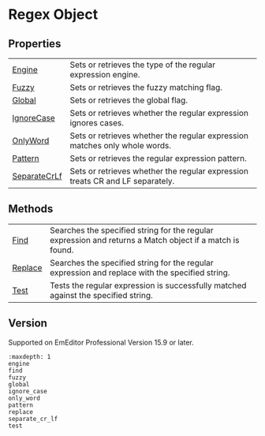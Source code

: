 # Regex Object

## Properties

|     |     |
| --- | --- |
| [Engine](engine) | Sets or retrieves the type of the regular expression engine. |
| [Fuzzy](fuzzy) | Sets or retrieves the fuzzy matching flag. |
| [Global](global) | Sets or retrieves the global flag. |
| [IgnoreCase](ignore_case) | Sets or retrieves whether the regular expression ignores cases. |
| [OnlyWord](only_word) | Sets or retrieves whether the regular expression matches only whole words. |
| [Pattern](pattern) | Sets or retrieves the regular expression pattern. |
| [SeparateCrLf](separate_cr_lf) | Sets or retrieves whether the regular expression treats CR and LF separately. |

## Methods

|     |     |
| --- | --- |
| [Find](find) | Searches the specified string for the regular expression and returns a Match object if a match is found. |
| [Replace](replace) | Searches the specified string for the regular expression and replace with the specified string. |
| [Test](test) | Tests the regular expression is successfully matched against the specified string. |

## Version

Supported on EmEditor Professional Version 15.9 or later.

```{toctree}
:maxdepth: 1
engine
find
fuzzy
global
ignore_case
only_word
pattern
replace
separate_cr_lf
test
```
